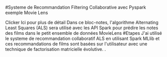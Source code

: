 #Systeme de Recommandation Filtering Collaborative avec Pyspark exemple Movie Lens

Clicker Ici pour plus de détail
Dans ce bloc-notes, l'algorithme Alternating Least Squares (ALS) sera utilisé avec les API Spark pour prédire les notes des films dans le petit ensemble de données MovieLens
#Etapes 
J'ai utilisé le systeme de recommandation collaboratif ALS en utilisant Spark MLlib et ces recommandations de films sont basées sur l'utilisateur avec une technique de factorisation matricielle évolutive.
.
